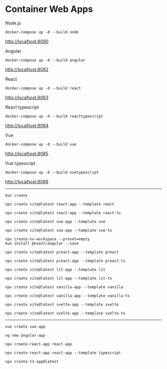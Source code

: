 # Container Web Apps

Node.js

```
docker-compose up -d --build node
```

<http://localhost:8090>

Angular

```
docker-compose up -d --build angular
```

<http://localhost:8082>

React

```
docker-compose up -d --build react
```

<http://localhost:8083>

React typescript

```
docker-compose up -d --build reacttypescript
```

<http://localhost:8084>

Vue

```
docker-compose up -d --build vue
```

<http://localhost:8085>

Vue typescript

```
docker-compose up -d --build vuetypescript
```

<http://localhost:8086>

---


```
bun create
```
```
npx create vite@latest react-app --template react
```
```
npx create vite@latest react-app --template react-ts
```
```
npx create vite@latest vue-app --template vue
```
```
npx create vite@latest vue-app --template vue-ts
```
```
npx create-nx-workspace --preset=empty
bun install @nxext/angular --save
```
```
npx create vite@latest preact-app --template preact
```
```
npx create vite@latest preact-app --template preact-ts
```
```
npx create vite@latest lit-app --template lit
```
```
npx create vite@latest lit-app --template lit-ts
```
```
npx create vite@latest vanilla-app --template vanilla
```
```
npx create vite@latest vanilla-app --template vanilla-ts
```
```
npx create vite@latest svelte-app --template svelte
```
```
npx create vite@latest svelte-app --template svelte-ts
```
---
```
vue create vue-app
```
```
ng new angular-app
```
```
npx create-react-app react-app
```
```
npx create-react-app react-app --template typescript
```
```
npx create-t3-app@latest
```